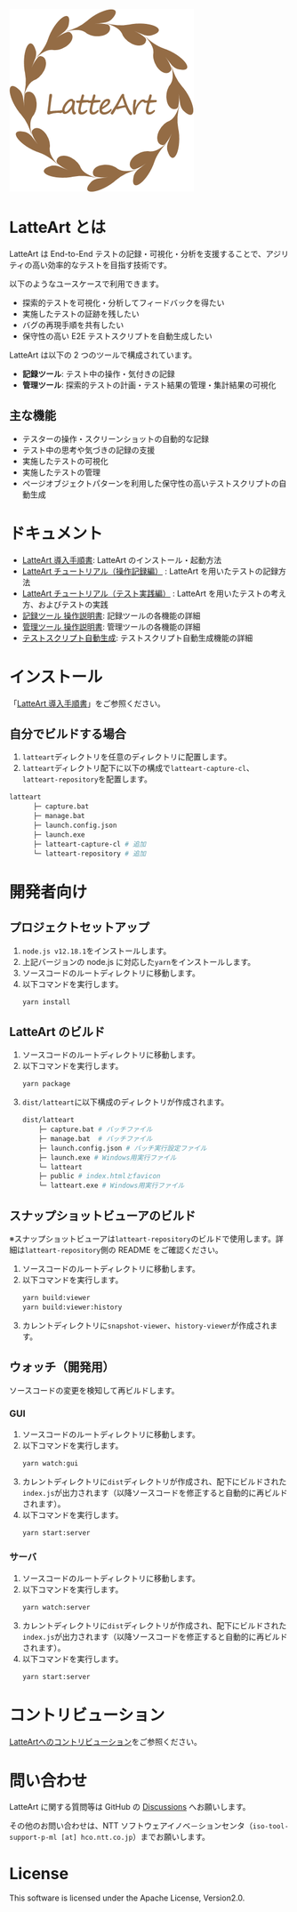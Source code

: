 ![logo](/docs/logo.png)

# LatteArt とは

LatteArt は End-to-End テストの記録・可視化・分析を支援することで、アジリティの高い効率的なテストを目指す技術です。

以下のようなユースケースで利用できます。

- 探索的テストを可視化・分析してフィードバックを得たい
- 実施したテストの証跡を残したい
- バグの再現手順を共有したい
- 保守性の高い E2E テストスクリプトを自動生成したい

LatteArt は以下の 2 つのツールで構成されています。

- **記録ツール**: テスト中の操作・気付きの記録
- **管理ツール**: 探索的テストの計画・テスト結果の管理・集計結果の可視化

## 主な機能

- テスターの操作・スクリーンショットの自動的な記録
- テスト中の思考や気づきの記録の支援
- 実施したテストの可視化
- 実施したテストの管理
- ページオブジェクトパターンを利用した保守性の高いテストスクリプトの自動生成

# ドキュメント

- [LatteArt 導入手順書](./docs/startup/pc.md): LatteArt のインストール・起動方法
- [LatteArt チュートリアル（操作記録編）](./docs/tutorial/capture/tutorial-capture.md) : LatteArt を用いたテストの記録方法
- [LatteArt チュートリアル（テスト実践編）](./docs/tutorial/management/tutorial-management.md) : LatteArt を用いたテストの考え方、およびテストの実践
- [記録ツール 操作説明書](./docs/manual/capture/manual-capture.md): 記録ツールの各機能の詳細
- [管理ツール 操作説明書](./docs/manual/management/manual-management.md): 管理ツールの各機能の詳細
- [テストスクリプト自動生成](./docs/manual/common/test-script-generation.md): テストスクリプト自動生成機能の詳細

# インストール

「[LatteArt 導入手順書](./docs/startup/pc.md)」をご参照ください。

## 自分でビルドする場合

1. `latteart`ディレクトリを任意のディレクトリに配置します。
2. `latteart`ディレクトリ配下に以下の構成で`latteart-capture-cl`、`latteart-repository`を配置します。

```bash
latteart
      ├─ capture.bat
      ├─ manage.bat
      ├─ launch.config.json
      ├─ launch.exe
      ├─ latteart-capture-cl # 追加
      └─ latteart-repository # 追加
```

# 開発者向け

## プロジェクトセットアップ

1. `node.js v12.18.1`をインストールします。
1. 上記バージョンの node.js に対応した`yarn`をインストールします。
1. ソースコードのルートディレクトリに移動します。
1. 以下コマンドを実行します。
   ```bash
   yarn install
   ```

## LatteArt のビルド

1. ソースコードのルートディレクトリに移動します。
1. 以下コマンドを実行します。
   ```bash
   yarn package
   ```
1. `dist/latteart`に以下構成のディレクトリが作成されます。
   ```bash
   dist/latteart
       ├─ capture.bat # バッチファイル
       ├─ manage.bat  # バッチファイル
       ├─ launch.config.json # バッチ実行設定ファイル
       ├─ launch.exe # Windows用実行ファイル
       └─ latteart
       ├─ public # index.htmlとfavicon
       └─ latteart.exe # Windows用実行ファイル
   ```

## スナップショットビューアのビルド

※スナップショットビューアは`latteart-repository`のビルドで使用します。詳細は`latteart-repository`側の README をご確認ください。

1. ソースコードのルートディレクトリに移動します。
1. 以下コマンドを実行します。
   ```bash
   yarn build:viewer
   yarn build:viewer:history
   ```
1. カレントディレクトリに`snapshot-viewer`、`history-viewer`が作成されます。

## ウォッチ（開発用）

ソースコードの変更を検知して再ビルドします。

### GUI

1. ソースコードのルートディレクトリに移動します。
1. 以下コマンドを実行します。
   ```bash
   yarn watch:gui
   ```
1. カレントディレクトリに`dist`ディレクトリが作成され、配下にビルドされた`index.js`が出力されます（以降ソースコードを修正すると自動的に再ビルドされます）。
1. 以下コマンドを実行します。
   ```bash
   yarn start:server
   ```

### サーバ

1. ソースコードのルートディレクトリに移動します。
1. 以下コマンドを実行します。
   ```bash
   yarn watch:server
   ```
1. カレントディレクトリに`dist`ディレクトリが作成され、配下にビルドされた`index.js`が出力されます（以降ソースコードを修正すると自動的に再ビルドされます）。
1. 以下コマンドを実行します。
   ```bash
   yarn start:server
   ```

# コントリビューション

[LatteArtへのコントリビューション](./docs/contributing_ja.md)をご参照ください。

# 問い合わせ

LatteArt に関する質問等は GitHub の [Discussions](https://github.com/latteart-org/latteart/discussions) へお願いします。

その他のお問い合わせは、NTT ソフトウェアイノベ－ションセンタ（`iso-tool-support-p-ml [at] hco.ntt.co.jp`）までお願いします。

# License

This software is licensed under the Apache License, Version2.0.
